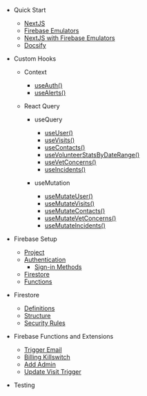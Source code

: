 - Quick Start

  - [NextJS](quick_start.md#nextjs)
  - [Firebase Emulators](quick_start.md#firebase-emulators)
  - [NextJS with Firebase Emulators](quick_start.md#nextjs-with-firebase-emulators)
  - [Docsify](quick_start.md#docsify)

- Custom Hooks

  - Context

    - [useAuth()](custom_hooks.md#useauth)
    - [useAlerts()](custom_hooks.md#usealerts)

  - React Query

    - useQuery

      - [useUser()](custom_hooks.md#useuser)
      - [useVisits()](custom_hooks.md#usevisits)
      - [useContacts()](custom_hooks.md#usecontacts)
      - [useVolunteerStatsByDateRange()](custom_hooks.md#usevolunteerstatsbydaterange)
      - [useVetConcerns()](custom_hooks.md#usevetconcerns)
      - [useIncidents()](custom_hooks.md#useincidents)

    - useMutation

      - [useMutateUser()](custom_hooks.md#usemutateuser)
      - [useMutateVisits()](custom_hooks.md#usemutatevisits)
      - [useMutateContacts()](custom_hooks.md#usemutatecontacts)
      - [useMutateVetConcerns()](custom_hooks.md#usemutatevetconcerns)
      - [useMutateIncidents()](custom_hooks.md#usemutateincidents)

- Firebase Setup

  - [Project](firebase_setup.md#step-1-create-a-firebase-project)
  - [Authentication](firebase_setup.md#step-4-enable-authentication)
    - [Sign-in Methods](firebase_setup.md#sign-in-methods)
  - [Firestore](firebase_setup.md#step-5-set-up-firestore)
  - [Functions](firebase_setup.md#step-6-set-up-firebase-functions)

- Firestore

  - [Definitions](firestore.md#definitions)
  - [Structure](firestore.md#structure)
  - [Security Rules](firestore.md#firestore-security-rules)

- Firebase Functions and Extensions

  - [Trigger Email](extensions.md)
  - [Billing Killswitch](billing_killswitch.md)
  - [Add Admin](functions.md)
  - [Update Visit Trigger](functions.md)

- Testing
